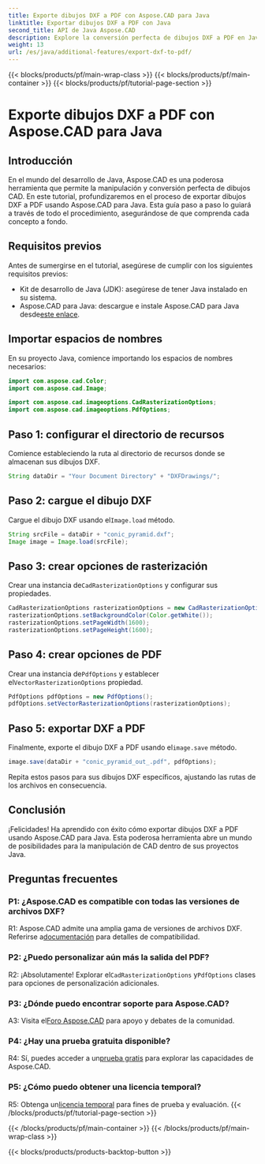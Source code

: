 ```yaml
---
title: Exporte dibujos DXF a PDF con Aspose.CAD para Java
linktitle: Exportar dibujos DXF a PDF con Java
second_title: API de Java Aspose.CAD
description: Explore la conversión perfecta de dibujos DXF a PDF en Java con Aspose.CAD. Mejore su flujo de trabajo CAD sin esfuerzo.
weight: 13
url: /es/java/additional-features/export-dxf-to-pdf/
---
```


{{< blocks/products/pf/main-wrap-class >}}
{{< blocks/products/pf/main-container >}}
{{< blocks/products/pf/tutorial-page-section >}}

# Exporte dibujos DXF a PDF con Aspose.CAD para Java

## Introducción

En el mundo del desarrollo de Java, Aspose.CAD es una poderosa herramienta que permite la manipulación y conversión perfecta de dibujos CAD. En este tutorial, profundizaremos en el proceso de exportar dibujos DXF a PDF usando Aspose.CAD para Java. Esta guía paso a paso lo guiará a través de todo el procedimiento, asegurándose de que comprenda cada concepto a fondo.

## Requisitos previos

Antes de sumergirse en el tutorial, asegúrese de cumplir con los siguientes requisitos previos:

- Kit de desarrollo de Java (JDK): asegúrese de tener Java instalado en su sistema.
-  Aspose.CAD para Java: descargue e instale Aspose.CAD para Java desde[este enlace](https://releases.aspose.com/cad/java/).

## Importar espacios de nombres

En su proyecto Java, comience importando los espacios de nombres necesarios:

```java
import com.aspose.cad.Color;
import com.aspose.cad.Image;

import com.aspose.cad.imageoptions.CadRasterizationOptions;
import com.aspose.cad.imageoptions.PdfOptions;
```

## Paso 1: configurar el directorio de recursos

Comience estableciendo la ruta al directorio de recursos donde se almacenan sus dibujos DXF.

```java
String dataDir = "Your Document Directory" + "DXFDrawings/";
```

## Paso 2: cargue el dibujo DXF

 Cargue el dibujo DXF usando el`Image.load` método.

```java
String srcFile = dataDir + "conic_pyramid.dxf";
Image image = Image.load(srcFile);
```

## Paso 3: crear opciones de rasterización

 Crear una instancia de`CadRasterizationOptions` y configurar sus propiedades.

```java
CadRasterizationOptions rasterizationOptions = new CadRasterizationOptions();
rasterizationOptions.setBackgroundColor(Color.getWhite());
rasterizationOptions.setPageWidth(1600);
rasterizationOptions.setPageHeight(1600);
```

## Paso 4: crear opciones de PDF

 Crear una instancia de`PdfOptions` y establecer el`VectorRasterizationOptions` propiedad.

```java
PdfOptions pdfOptions = new PdfOptions();
pdfOptions.setVectorRasterizationOptions(rasterizationOptions);
```

## Paso 5: exportar DXF a PDF

 Finalmente, exporte el dibujo DXF a PDF usando el`image.save` método.

```java
image.save(dataDir + "conic_pyramid_out_.pdf", pdfOptions);
```

Repita estos pasos para sus dibujos DXF específicos, ajustando las rutas de los archivos en consecuencia.

## Conclusión

¡Felicidades! Ha aprendido con éxito cómo exportar dibujos DXF a PDF usando Aspose.CAD para Java. Esta poderosa herramienta abre un mundo de posibilidades para la manipulación de CAD dentro de sus proyectos Java.

## Preguntas frecuentes

### P1: ¿Aspose.CAD es compatible con todas las versiones de archivos DXF?

 R1: Aspose.CAD admite una amplia gama de versiones de archivos DXF. Referirse a[documentación](https://reference.aspose.com/cad/java/) para detalles de compatibilidad.

### P2: ¿Puedo personalizar aún más la salida del PDF?

 R2: ¡Absolutamente! Explorar el`CadRasterizationOptions` y`PdfOptions` clases para opciones de personalización adicionales.

### P3: ¿Dónde puedo encontrar soporte para Aspose.CAD?

 A3: Visita el[Foro Aspose.CAD](https://forum.aspose.com/c/cad/19) para apoyo y debates de la comunidad.

### P4: ¿Hay una prueba gratuita disponible?

 R4: Sí, puedes acceder a un[prueba gratis](https://releases.aspose.com/) para explorar las capacidades de Aspose.CAD.

### P5: ¿Cómo puedo obtener una licencia temporal?

 R5: Obtenga un[licencia temporal](https://purchase.aspose.com/temporary-license/) para fines de prueba y evaluación.
{{< /blocks/products/pf/tutorial-page-section >}}

{{< /blocks/products/pf/main-container >}}
{{< /blocks/products/pf/main-wrap-class >}}

{{< blocks/products/products-backtop-button >}}
